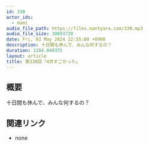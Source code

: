 ```yaml
---
id: 330
actor_ids:
  - mami
audio_file_path: https://files.nantyara.com/330.mp3
audio_file_size: 30893720
date: Fri, 03 May 2024 22:55:00 +0900
description: 十日間も休んで、みんな何するの？
duration: 1284.049375
layout: article
title: 第330回「4月すごかった」
---
```

## 概要

十日間も休んで、みんな何するの？

## 関連リンク

* none
